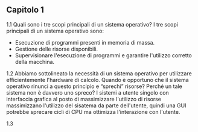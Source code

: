 ## Capitolo 1
1.1 Quali sono i tre scopi principali di un sistema operativo?
I tre scopi principali di un sistema operativo sono:
- Esecuzione di programmi presenti in memoria di massa.
- Gestione delle risorse disponibili.
- Supervisionare l'esecuzione di programmi e garantire l'utilizzo corretto della macchina.

1.2 Abbiamo sottolineato la necessità di un sistema operativo per utilizzare efficientemente l'hardware di calcolo. Quando è opportuno che il sistema operativo rinunci a questo principio e “sprechi” risorse? Perché un tale sistema non è davvero uno spreco?
I sistemi a utente singolo con interfaccia grafica al posto di massimizzare l'utilizzo di risorse massimizzano l'utilizzo del sisatema da parte dell'utente, quindi una GUI potrebbe sprecare cicli di CPU ma ottimizza l'interazione con l'utente.

1.3
